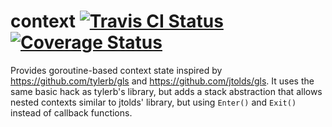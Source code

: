 # context [![Travis CI Status](https://travis-ci.org/getlantern/context.svg?branch=master)](https://travis-ci.org/getlantern/lantern)&nbsp;[![Coverage Status](https://coveralls.io/repos/getlantern/context/badge.png?branch=master)](https://coveralls.io/r/getlantern/lantern)

Provides goroutine-based context state inspired by https://github.com/tylerb/gls
and https://github.com/jtolds/gls. It uses the same basic hack as tylerb's
library, but adds a stack abstraction that allows nested contexts similar to
jtolds' library, but using `Enter()` and `Exit()` instead of callback functions.
